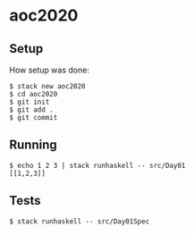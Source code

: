 # aoc2020

## Setup

How setup was done:

```
$ stack new aoc2020
$ cd aoc2020
$ git init
$ git add .
$ git commit
```

## Running

```
$ echo 1 2 3 | stack runhaskell -- src/Day01
[[1,2,3]]
```

## Tests

```
$ stack runhaskell -- src/Day01Spec
```
